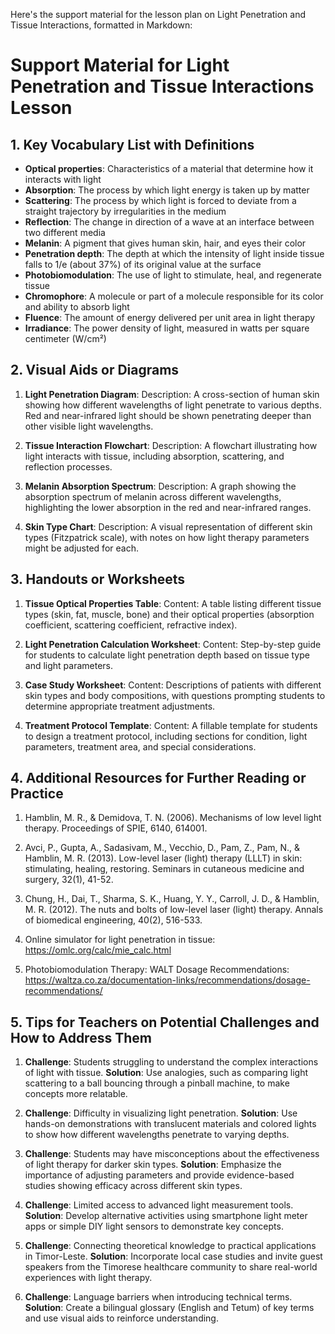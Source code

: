 Here's the support material for the lesson plan on Light Penetration and Tissue Interactions, formatted in Markdown:

# Support Material for Light Penetration and Tissue Interactions Lesson

## 1. Key Vocabulary List with Definitions

- **Optical properties**: Characteristics of a material that determine how it interacts with light
- **Absorption**: The process by which light energy is taken up by matter
- **Scattering**: The process by which light is forced to deviate from a straight trajectory by irregularities in the medium
- **Reflection**: The change in direction of a wave at an interface between two different media
- **Melanin**: A pigment that gives human skin, hair, and eyes their color
- **Penetration depth**: The depth at which the intensity of light inside tissue falls to 1/e (about 37%) of its original value at the surface
- **Photobiomodulation**: The use of light to stimulate, heal, and regenerate tissue
- **Chromophore**: A molecule or part of a molecule responsible for its color and ability to absorb light
- **Fluence**: The amount of energy delivered per unit area in light therapy
- **Irradiance**: The power density of light, measured in watts per square centimeter (W/cm²)

## 2. Visual Aids or Diagrams

1. **Light Penetration Diagram**: 
   Description: A cross-section of human skin showing how different wavelengths of light penetrate to various depths. Red and near-infrared light should be shown penetrating deeper than other visible light wavelengths.

2. **Tissue Interaction Flowchart**: 
   Description: A flowchart illustrating how light interacts with tissue, including absorption, scattering, and reflection processes.

3. **Melanin Absorption Spectrum**: 
   Description: A graph showing the absorption spectrum of melanin across different wavelengths, highlighting the lower absorption in the red and near-infrared ranges.

4. **Skin Type Chart**: 
   Description: A visual representation of different skin types (Fitzpatrick scale), with notes on how light therapy parameters might be adjusted for each.

## 3. Handouts or Worksheets

1. **Tissue Optical Properties Table**: 
   Content: A table listing different tissue types (skin, fat, muscle, bone) and their optical properties (absorption coefficient, scattering coefficient, refractive index).

2. **Light Penetration Calculation Worksheet**: 
   Content: Step-by-step guide for students to calculate light penetration depth based on tissue type and light parameters.

3. **Case Study Worksheet**: 
   Content: Descriptions of patients with different skin types and body compositions, with questions prompting students to determine appropriate treatment adjustments.

4. **Treatment Protocol Template**: 
   Content: A fillable template for students to design a treatment protocol, including sections for condition, light parameters, treatment area, and special considerations.

## 4. Additional Resources for Further Reading or Practice

1. Hamblin, M. R., & Demidova, T. N. (2006). Mechanisms of low level light therapy. Proceedings of SPIE, 6140, 614001.

2. Avci, P., Gupta, A., Sadasivam, M., Vecchio, D., Pam, Z., Pam, N., & Hamblin, M. R. (2013). Low-level laser (light) therapy (LLLT) in skin: stimulating, healing, restoring. Seminars in cutaneous medicine and surgery, 32(1), 41-52.

3. Chung, H., Dai, T., Sharma, S. K., Huang, Y. Y., Carroll, J. D., & Hamblin, M. R. (2012). The nuts and bolts of low-level laser (light) therapy. Annals of biomedical engineering, 40(2), 516-533.

4. Online simulator for light penetration in tissue: https://omlc.org/calc/mie_calc.html

5. Photobiomodulation Therapy: WALT Dosage Recommendations: https://waltza.co.za/documentation-links/recommendations/dosage-recommendations/

## 5. Tips for Teachers on Potential Challenges and How to Address Them

1. **Challenge**: Students struggling to understand the complex interactions of light with tissue.
   **Solution**: Use analogies, such as comparing light scattering to a ball bouncing through a pinball machine, to make concepts more relatable.

2. **Challenge**: Difficulty in visualizing light penetration.
   **Solution**: Use hands-on demonstrations with translucent materials and colored lights to show how different wavelengths penetrate to varying depths.

3. **Challenge**: Students may have misconceptions about the effectiveness of light therapy for darker skin types.
   **Solution**: Emphasize the importance of adjusting parameters and provide evidence-based studies showing efficacy across different skin types.

4. **Challenge**: Limited access to advanced light measurement tools.
   **Solution**: Develop alternative activities using smartphone light meter apps or simple DIY light sensors to demonstrate key concepts.

5. **Challenge**: Connecting theoretical knowledge to practical applications in Timor-Leste.
   **Solution**: Incorporate local case studies and invite guest speakers from the Timorese healthcare community to share real-world experiences with light therapy.

6. **Challenge**: Language barriers when introducing technical terms.
   **Solution**: Create a bilingual glossary (English and Tetum) of key terms and use visual aids to reinforce understanding.
